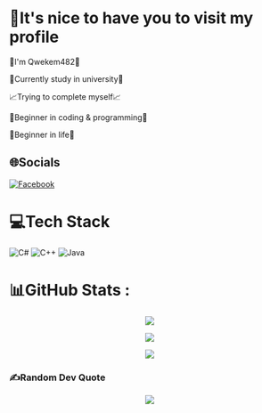 # 💫It's nice to have you to visit my profile
👋I'm Qwekem482👋

📘Currently study in university📗

📈Trying to complete myself📈

🌱Beginner in coding & programming🌱

🌱Beginner in life🌱

## 🌐Socials
[![Facebook](https://img.shields.io/badge/Facebook-%231877F2.svg?logo=Facebook&logoColor=white)](https://facebook.com/Qwekem482)

# 💻Tech Stack
![C#](https://img.shields.io/badge/c%23-%23239120.svg?style=for-the-badge&logo=c-sharp&logoColor=white) ![C++](https://img.shields.io/badge/c++-%2300599C.svg?style=for-the-badge&logo=c%2B%2B&logoColor=white) ![Java](https://img.shields.io/badge/java-%23ED8B00.svg?style=for-the-badge&logo=java&logoColor=white)
# 📊GitHub Stats :
<p align="center">
  <img src="https://github-readme-stats.vercel.app/api?username=Qwekem482&theme=blueberry&hide_border=false&include_all_commits=false&count_private=false">
</p>
<p align="center">
  <img src="https://github-readme-streak-stats.herokuapp.com/?user=Qwekem482&theme=blueberry&hide_border=false">
</p>
<p align="center">
  <img src="https://github-readme-stats.vercel.app/api/top-langs/?username=Qwekem482&theme=blueberry&hide_border=false&include_all_commits=false&count_private=false&layout=compact">
</p>

### ✍️Random Dev Quote
<p align="center">
  <img src="https://quotes-github-readme.vercel.app/api?type=horizontal&theme=merko">
</p>

